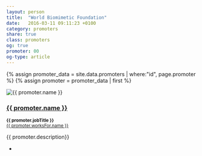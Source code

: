 ```yaml
---
layout: person
title:  "World Biomimetic Foundation"
date:   2016-03-11 09:11:23 +0100
category: promoters
share: true
class: promoters
og: true
promoter: 00
og-type: article
---
```


{% assign promoter_data = site.data.promoters | where:"id", page.promoter %}
{% assign promoter = promoter_data | first %}
<div class="speaker">
	<div class="photo-wrapper rounded"><img src="/assets/img/sponsors/{{ promoter.logo }}" alt="{{ promoter.name }}" class="img-responsive"></div>
	<h3 class="name"><a href="{{ promoter.url }}">{{ promoter.name }}</a></h3>
	<p class="text-alt"><small><strong>{{ promoter.jobTitle }}</strong><br/><a href="{{ promoter.worksFor.url }}" title="{{ promoter.worksFor.name }}">{{ promoter.worksFor.name }}</a></small></p>
	<p class="about text-left">{{ promoter.description}} </p>
	<ul class="promoter-socials">
		<li><a href="mailto:{{ promoter.email }}"><span class="fa fa-envelope"></span></a></li>
	</ul>
</div>